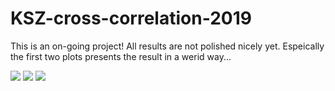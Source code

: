 # KSZ-cross-correlation-2019

This is an on-going project! All results are not polished nicely yet. Espeically the first two plots presents the result in a werid way...

![](plot/testfig8)
![](plot/testfig9)
![](plot/testfig10)
